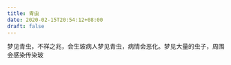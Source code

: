 ```yaml
---
title: 青虫
date: 2020-02-15T20:54:12+08:00
draft: false
---
```


梦见青虫，不祥之兆，会生玻病人梦见青虫，病情会恶化。梦见大量的虫子，周围会感染传染玻